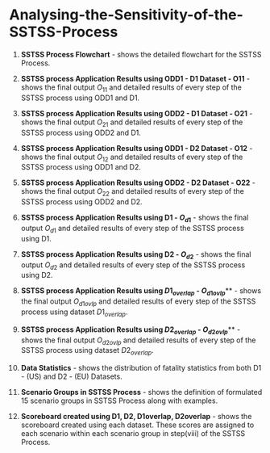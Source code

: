# Analysing-the-Sensitivity-of-the-SSTSS-Process

1. **SSTSS Process Flowchart**  - shows the detailed flowchart for the SSTSS Process. </br>

2. **SSTSS process Application Results using ODD1 - D1 Dataset - O11**  - shows the final output $O_{11}$ and detailed results of every step of the SSTSS process using ODD1 and D1. </br>

3. **SSTSS process Application Results using ODD2 - D1 Dataset - O21**  - shows the final output $O_{21}$ and detailed results of every step of the SSTSS process using ODD2 and D1. </br>

4. **SSTSS process Application Results using ODD1 - D2  Dataset - O12**  - shows the final output $O_{12}$ and detailed results of every step of the SSTSS process using ODD1 and D2. </br>

4. **SSTSS process Application Results using ODD2 - D2  Dataset - O22**  - shows the final output $O_{22}$ and detailed results of every step of the SSTSS process using ODD2 and D2. </br>

5. **SSTSS process Application Results using D1 - $O_{d1}$** - shows the final output $O_{d1}$  and detailed results of every step of the SSTSS process using D1. </br>

6. **SSTSS process Application Results using D2 - $O_{d2}$** - shows the final output $O_{d2}$  and detailed results of every step of the SSTSS process using D2. </br>

7. **SSTSS process Application Results using $D1_{overlap}$ - $O_{d1ovlp}$**** - shows the final output $O_{d1ovlp}$ and detailed results of every step of the SSTSS process using dataset $D1_{overlap}$. </br>

8. **SSTSS process Application Results using $D2_{overlap}$ - $O_{d2ovlp}$**** - shows the final output $O_{d2ovlp}$ and detailed results of every step of the SSTSS process using dataset $D2_{overlap}$. </br>

8. **Data Statistics** - shows the distribution of fatality statistics from both D1 - (US) and D2 - (EU) Datasets.

9. **Scenario Groups in SSTSS Process** - shows the definition of formulated 15 scenario groups in SSTSS Process along with examples.
  
10. **Scoreboard created using D1, D2, D1overlap, D2overlap**  - shows the scoreboard created using each dataset. These scores are assigned to each scenario within each scenario group in step(viii) of the SSTSS Process.
